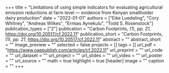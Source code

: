 +++
title = "Limitations of using simple indicators for evaluating agricultural emission reductions at farm level — evidence from Kenyan smallholder dairy production"
date = "2022-01-01"
authors = ["Eike Luedeling", "Cory Whitney", "Andreas Wilkes", "Ermias Aynekulu", "Todd S. Rosenstock"]
publication_types = ["2"]
publication = "Carbon Footprints, (1), _pp. 21_, https://doi.org/10.20517/cf.2022.11"
publication_short = "Carbon Footprints, (1), _pp. 21_, https://doi.org/10.20517/cf.2022.11"
abstract = ""
abstract_short = ""
image_preview = ""
selected = false
projects = []
tags = []
url_pdf = "https://www.oaepublish.com/articles/cf.2022.11"
url_preprint = ""
url_code = ""
url_dataset = ""
url_project = ""
url_slides = ""
url_video = ""
url_poster = ""
url_source = ""
math = true
highlight = true
[header]
image = ""
caption = ""
+++

